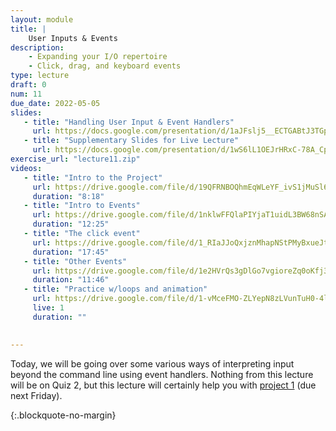 ```yaml
---
layout: module
title: | 
    User Inputs & Events
description:
    - Expanding your I/O repertoire
    - Click, drag, and keyboard events
type: lecture
draft: 0
num: 11
due_date: 2022-05-05
slides: 
   - title: "Handling User Input & Event Handlers"
     url: https://docs.google.com/presentation/d/1aJFslj5__ECTGABtJ3TGpTJGUMa45f7p/edit?usp=sharing&ouid=117551212520532352302&rtpof=true&sd=true
   - title: "Supplementary Slides for Live Lecture"
     url: https://docs.google.com/presentation/d/1wS6lL1OEJrHRxC-78A_Cp_-17Oi1rUC3/edit?usp=sharing&ouid=117551212520532352302&rtpof=true&sd=true
exercise_url: "lecture11.zip"
videos:
   - title: "Intro to the Project"
     url: https://drive.google.com/file/d/19QFRNBOQhmEqWLeYF_ivS1jMuSl62Ea7/view?usp=sharing
     duration: "8:18"
   - title: "Intro to Events"
     url: https://drive.google.com/file/d/1nklwFFQlaPIYjaT1uidL3BW68nSAPP9m/view?usp=sharing
     duration: "12:25"
   - title: "The click event"
     url: https://drive.google.com/file/d/1_RIaJJoQxjznMhapNStPMyBxueJtOoDN/view?usp=drivesdk 
     duration: "17:45"
   - title: "Other Events"
     url: https://drive.google.com/file/d/1e2HVrQs3gDlGo7vgioreZq0oKfj3_9Xl/view?usp=sharing
     duration: "11:46"
   - title: "Practice w/loops and animation"
     url: https://drive.google.com/file/d/1-vMceFMO-ZLYepN8zLVunTuH0-4lQCi9/view?usp=drivesdk
     live: 1
     duration: ""

     
---
```


Today, we will be going over some various ways of interpreting input beyond the command line using event handlers. Nothing from this lecture will be on Quiz 2, but this lecture will certainly help you with [project 1](../assignments/p1) (due next Friday).

{:.blockquote-no-margin}

